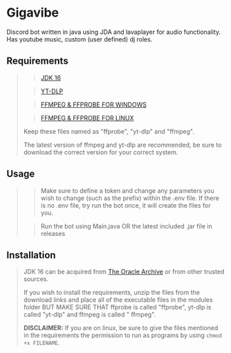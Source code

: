 # Gigavibe

Discord bot written in java using JDA and lavaplayer for audio functionality. Has youtube music, custom (user defined)
dj roles.

## Requirements

> > [JDK 16](https://www.oracle.com/java/technologies/javase/jdk16-archive-downloads.html)
>
>> [YT-DLP](https://github.com/yt-dlp/yt-dlp/releases)
>
>> [FFMPEG & FFPROBE FOR WINDOWS](https://www.gyan.dev/ffmpeg/builds/ffmpeg-git-essentials.7z)
>
>> [FFMPEG & FFPROBE FOR LINUX](https://johnvansickle.com/ffmpeg/builds/ffmpeg-git-amd64-static.tar.xz)
>
> Keep these files named as "ffprobe", "yt-dlp" and "ffmpeg".
>
> The latest version of ffmpeg and yt-dlp are recommended, be sure to download the correct version for your correct
> system.

## Usage

> > Make sure to define a token and change any parameters you wish to change (such as the prefix) within the .env file.
> > If there is no .env file, try run the bot once, it will create the files for you.
>
>> Run the bot using Main.java OR the latest included .jar file in releases

## Installation

> JDK 16 can be acquired
> from [The Oracle Archive](https://www.oracle.com/java/technologies/javase/jdk16-archive-downloads.html) or from other
> trusted sources.
>
> If you wish to install the requirements, unzip the files from the download links and place all of the executable files
> in the modules folder BUT MAKE SURE THAT ffprobe is called "ffprobe", yt-dlp is called "yt-dlp" and ffmpeg is called "
> ffmpeg".
>
> **DISCLAIMER:** If you are on linux, be sure to give the files mentioned in the requirements the permission to run as
> programs by using `chmod +x FILENAME`.
